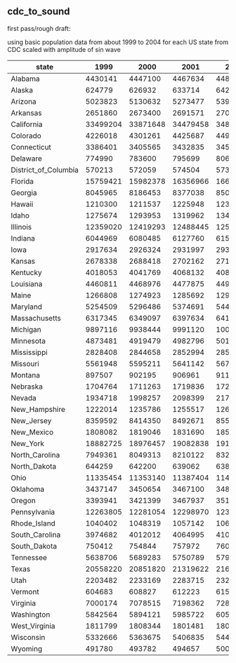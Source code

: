 ## cdc_to_sound

first pass/rough draft:

using basic population data from about 1999 to 2004 for each US state from CDC scaled with amplitude of sin wave

|state|1999|2000|2001|2002|2003|2004|
|---|---|---|---|---|---|---|
|Alabama|4430141|4447100|4467634|4480089|4503491|4530729|
|Alaska|624779|626932|633714|642337|648414|659286
|Arizona|5023823|5130632|5273477|5396255|5510364|5652404
|Arkansas|2651860|2673400|2691571|2705927|2724816|2749686|
|California|33499204|33871648|34479458|34871843|35253159|35574576|
|Colorado|4226018|4301261|4425687|4490406|4528732|4575013|
|Connecticut|3386401|3405565|3432835|3458749|3484336|3496094|
|Delaware|774990|783600|795699|806169|818003|830803|
|District_of_Columbia|570213|572059|574504|573158|568502|567754|
|Florida|15759421|15982378|16356966|16689370|17004085|17415318|
|Georgia|8045965|8186453|8377038|8508256|8622793|8769252|
|Hawaii|1210300|1211537|1225948|1239613|1251154|1273569|
|Idaho|1275674|1293953|1319962|1340372|1363380|1391802|
|Illinois|12359020|12419293|12488445|12525556|12556006|12589773|
|Indiana|6044969|6080485|6127760|6155967|6196638|6233007|
|Iowa|2917634|2926324|2931997|2934234|2941999|2953635|
|Kansas|2678338|2688418|2702162|2713535|2723004|2734373|
|Kentucky|4018053|4041769|4068132|4089875|4117170|4146101|
|Louisiana|4460811|4468976|4477875|4497267|4521042|4552238|
|Maine|1266808|1274923|1285692|1295960|1306513|1313688|
|Maryland|5254509|5296486|5374691|5440389|5496269|5546935|
|Massachusetts|6317345|6349097|6397634|6417206|6422565|6412281|
|Michigan|9897116|9938444|9991120|10015710|10041152|10055315|
|Minnesota|4873481|4919479|4982796|5018935|5053572|5087713|
|Mississippi|2828408|2844658|2852994|2858681|2868312|2889010|
|Missouri|5561948|5595211|5641142|5674825|5709403|5747741|
|Montana|897507|902195|906961|911667|919630|930009|
|Nebraska|1704764|1711263|1719836|1728292|1738643|1749370|
|Nevada|1934718|1998257|2098399|2173791|2248850|2346222|
|New_Hampshire|1222014|1235786|1255517|1269089|1279840|1290121|
|New_Jersey|8359592|8414350|8492671|8552643|8601402|8634561|
|New_Mexico|1808082|1819046|1831690|1855309|1877574|1903808|
|New_York|18882725|18976457|19082838|19137800|19175939|19171567|
|North_Carolina|7949361|8049313|8210122|8326201|8422501|8553152|
|North_Dakota|644259|642200|639062|638168|638817|644705|
|Ohio|11335454|11353140|11387404|11407889|11434788|11452251|
|Oklahoma|3437147|3450654|3467100|3489080|3504892|3525233|
|Oregon|3393941|3421399|3467937|3513424|3547376|3569463|
|Pennsylvania|12263805|12281054|12298970|12331031|12374658|12410722|
|Rhode_Island|1040402|1048319|1057142|1065995|1071342|1074579|
|South_Carolina|3974682|4012012|4064995|4107795|4150297|4210921|
|South_Dakota|750412|754844|757972|760020|763729|770396|
|Tennessee|5638706|5689283|5750789|5795918|5847812|5910809|
|Texas|20558220|20851820|21319622|21690325|22030931|22394023|
|Utah|2203482|2233169|2283715|2324815|2360137|2401580|
|Vermont|604683|608827|612223|615442|617858|619920|
|Virginia|7000174|7078515|7198362|7286873|7366977|7475575|
|Washington|5842564|5894121|5985722|6052349|6104115|6178645|
|West_Virginia|1811799|1808344|1801481|1805414|1812295|1816438|
|Wisconsin|5332666|5363675|5406835|5445162|5479203|5514026|
|Wyoming|491780|493782|494657|500017|503453|509106|
